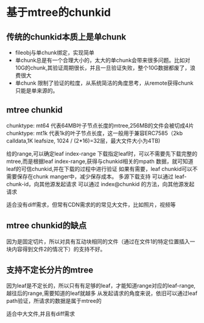 # 基于mtree的chunkid

## 传统的chunkid本质上是单chunk

- fileobj与单chunk绑定，实现简单
- 单chunk总是有一个合理大小的，太大的单chunk会带来很多问题。比如对10G的chunk,其验证周期很长，并且一旦验证失败，整个10G数据都废了，浪费很大
- 单chunk 限制了验证的粒度，从系统简洁的角度思考，从remote获得chunk只能是单来源的。

## mtree chunkid
chunktype: mt64 代表64MB叶子节点长度的mtree,256MB的文件会被切成4片
chunktype: mt1k 代表1k的叶子节点长度，这一般用于兼容ERC7585（2kb calldata,1K leafsize, 1024 / (2*16)=32层，最大文件大小为4TB)

给的range,可以确定leaf index-range
下载指定leaf时，可以不需要先下载完整的mtree,而是根据leaf index-range,获得与chunkid相关的mpath 数据，就可知道leaf的可信chunkid,并在下载的过程中进行验证
如果有需要，leaf chunkid可以不需要保存在chunk manger中，减少保存成本。
多源下载支持
    可以通过 leaf-chunk-id，向其他源发起请求
    可以通过 index@chunkid 的方法，向其他源发起请求


适合没有diff需求，但常有CDN需求的的常见大文件，比如照片，视频等

## mtree chunkid的缺点

因为是固定切片，所以对具有互动块相同的文件（通过在文件1的特定位置插入一块内容得到文件2的情况下）的支持不好。

## 支持不定长分片的mtree 



因为leaf是不定长的，所以只有有足够的leaf，才能知道range对应的leaf-range,越往后的range,需要知道的leaf就越多
从发起请求的角度来说，依旧可以通过leaf path验证，所请求的数据是属于mtree的

适合中大文件,并且有diff需求